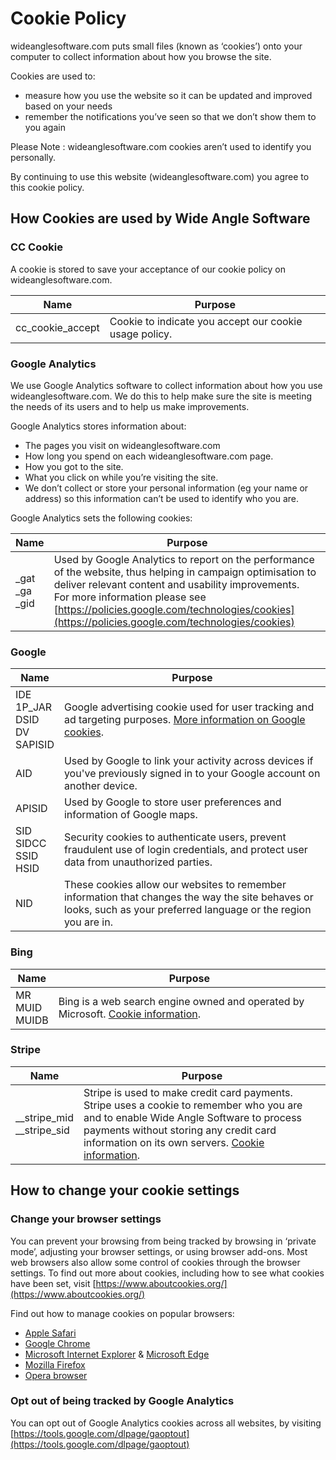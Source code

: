   

Cookie Policy
=============

wideanglesoftware.com puts small files (known as ‘cookies’) onto your computer to collect information about how you browse the site.

Cookies are used to:

* measure how you use the website so it can be updated and improved based on your needs
* remember the notifications you’ve seen so that we don’t show them to you again  
    

  

Please Note : wideanglesoftware.com cookies aren’t used to identify you personally.

By continuing to use this website (wideanglesoftware.com) you agree to this cookie policy.

How Cookies are used by Wide Angle Software
-------------------------------------------

### CC Cookie

A cookie is stored to save your acceptance of our cookie policy on wideanglesoftware.com.

| Name | Purpose |
| --- | --- |
| cc\_cookie\_accept | Cookie to indicate you accept our cookie usage policy. |

### Google Analytics

We use Google Analytics software to collect information about how you use wideanglesoftware.com. We do this to help make sure the site is meeting the needs of its users and to help us make improvements.

Google Analytics stores information about:

* The pages you visit on wideanglesoftware.com
* How long you spend on each wideanglesoftware.com page.
* How you got to the site.
* What you click on while you’re visiting the site.
* We don’t collect or store your personal information (eg your name or address) so this information can’t be used to identify who you are.

Google Analytics sets the following cookies:

| Name | Purpose |
| --- | --- |
| \_gat  <br>\_ga  <br>\_gid | Used by Google Analytics to report on the performance of the website, thus helping in campaign optimisation to deliver relevant content and usability improvements.  <br>For more information please see [https://policies.google.com/technologies/cookies](https://policies.google.com/technologies/cookies) |

### Google

| Name | Purpose |
| --- | --- |
| IDE  <br>1P\_JAR  <br>DSID  <br>DV  <br>SAPISID | Google advertising cookie used for user tracking and ad targeting purposes. [More information on Google cookies](https://policies.google.com/technologies/cookies#types-of-cookies). |
| AID | Used by Google to link your activity across devices if you've previously signed in to your Google account on another device. |
| APISID | Used by Google to store user preferences and information of Google maps. |
| SID  <br>SIDCC  <br>SSID  <br>HSID | Security cookies to authenticate users, prevent fraudulent use of login credentials, and protect user data from unauthorized parties. |
| NID | These cookies allow our websites to remember information that changes the way the site behaves or looks, such as your preferred language or the region you are in. |

### Bing

| Name | Purpose |
| --- | --- |
| MR  <br>MUID  <br>MUIDB | Bing is a web search engine owned and operated by Microsoft. [Cookie information](https://privacy.microsoft.com/en-gb/privacystatement). |

### Stripe

| Name | Purpose |
| --- | --- |
| \_\_stripe\_mid  <br>\_\_stripe\_sid | Stripe is used to make credit card payments. Stripe uses a cookie to remember who you are and to enable Wide Angle Software to process payments without storing any credit card information on its own servers. [Cookie information](https://stripe.com/cookies-policy/legal). |

How to change your cookie settings
----------------------------------

### Change your browser settings

You can prevent your browsing from being tracked by browsing in ‘private mode’, adjusting your browser settings, or using browser add-ons. Most web browsers also allow some control of cookies through the browser settings. To find out more about cookies, including how to see what cookies have been set, visit [https://www.aboutcookies.org/](https://www.aboutcookies.org/)

Find out how to manage cookies on popular browsers:

* [Apple Safari](https://support.apple.com/en-us/guide/safari/sfri11471/mac)
* [Google Chrome](https://support.google.com/chrome/answer/95647?hl=en&co=GENIE.Platform%3DDesktop&oco=1)
* [Microsoft Internet Explorer](https://support.microsoft.com/en-gb/help/17442/windows-internet-explorer-delete-manage-cookies) & [Microsoft Edge](https://support.microsoft.com/en-us/windows/microsoft-edge-browsing-data-and-privacy-bb8174ba-9d73-dcf2-9b4a-c582b4e640dd)
* [Mozilla Firefox](https://support.mozilla.org/en-US/kb/enable-and-disable-cookies-website-preferences)
* [Opera browser](https://blogs.opera.com/news/2015/08/how-to-manage-cookies-in-opera/)

### Opt out of being tracked by Google Analytics

You can opt out of Google Analytics cookies across all websites, by visiting [https://tools.google.com/dlpage/gaoptout](https://tools.google.com/dlpage/gaoptout)